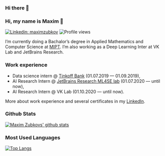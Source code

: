 ### Hi there 👋

### Hi, my name is Maxim 👋

[![Linkedin: maximzubkov](https://img.shields.io/badge/-Dani%20El%E2%80%90Ayyass-blue?style=flat-square&logo=Linkedin&logoColor=white&link=https://www.linkedin.com/in/maxim-zubkov-8808421b1/)](https://www.linkedin.com/in/maxim-zubkov-8808421b1/)
![Profile views](https://gpvc.arturio.dev/maximzubkov)

I’m currently doing a Bachalor’s degree in Applied Mathematics and Computer Science at [MIPT](https://mipt.ru/english/). I’m also working as a Deep Learning Inter at VK Lab and JetBrains Research.

### Work experience
- Data science intern @ [Tinkoff Bank](https://www.sberbank.ru/en/about/about_sberbank) (01.07.2019 — 01.09.2019),
- AI Research Intern @ [JetBrains Research ML4SE lab](https://www.sberbank.ru/en/about/about_sberbank) (01.07.2020 — until now),
- AI Research Intern @ VK Lab (01.10.2020 — until now).

More about work experience and several certificates in my [LinkedIn](https://www.linkedin.com/in/maxim-zubkov-8808421b1/).

### Github Stats
[![Maxim Zubkovs' github stats](https://github-readme-stats.vercel.app/api?username=maximzubkov)](https://github.com/anuraghazra/github-readme-stats)

### Most Used Languages
[![Top Langs](https://github-readme-stats.vercel.app/api/top-langs/?username=maximzubkov&layout=compact)](https://github.com/anuraghazra/github-readme-stats)

<!--
**maximzubkov/maximzubkov** is a ✨ _special_ ✨ repository because its `README.md` (this file) appears on your GitHub profile.

Here are some ideas to get you started:

- 🔭 I’m currently working on ...
- 🌱 I’m currently learning ...
- 👯 I’m looking to collaborate on ...
- 🤔 I’m looking for help with ...
- 💬 Ask me about ...
- 📫 How to reach me: ...
- 😄 Pronouns: ...
- ⚡ Fun fact: ...
-->
